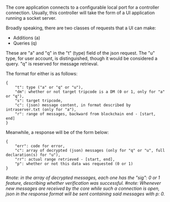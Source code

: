 The core application connects to a configurable local port for a controller connection.
Usually, this controller will take the form of a UI application running a socket server.

Broadly speaking, there are two classes of requests that a UI can make:
- Additions (a)
- Queries (q)

These are "a" and "q" in the "t" (type) field of the json request.
The "u" type, for user account, is distinguished, though it would be considered a query. 
"q" is reserved for message retrieval.

The format for either is as follows:
```
{
    "t": type ("a" or "q" or "u"),
    "dm": whether or not target tripcode is a DM (0 or 1, only for "a" or "q"),
    "s": target tripcode,
    "c": (json) message content, in format described by intraserver.txt (only for "a"),
    "r": range of messages, backward from blockchain end - [start, end]
}
```
Meanwhile, a response will be of the form below:
```
{
    "err": code for error,
    "c": array of decrypted (json) messages (only for "q" or "u", full declaration(s) for "u"),
    "rr": actual range retrieved - [start, end],
    "p": whether or not this data was requested (0 or 1)
}
```
*#note: in the array of decrypted messages, each one has the "sig": 0 or 1 feature, describing whether verification was successful.*
*#note: Whenever new messages are received by the core while such a connection is open, json in
the response format will be sent containing said messages with p: 0.*
